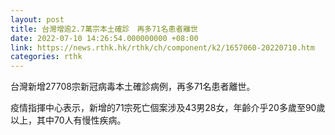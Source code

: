 ```yaml
---
layout: post
title: 台灣增逾2.7萬宗本土確診　再多71名患者離世
date: 2022-07-10 14:26:54.000000000 +08:00
link: https://news.rthk.hk/rthk/ch/component/k2/1657060-20220710.htm
categories: rthk
---
```


台灣新增27708宗新冠病毒本土確診病例，再多71名患者離世。

疫情指揮中心表示，新增的71宗死亡個案涉及43男28女，年齡介乎20多歲至90歲以上，其中70人有慢性疾病。
